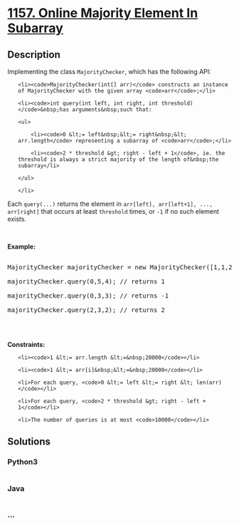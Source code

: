 # [1157. Online Majority Element In Subarray](https://leetcode.com/problems/online-majority-element-in-subarray)

## Description
<p>Implementing the class <code>MajorityChecker</code>, which has the following API:</p>



<ul>

	<li><code>MajorityChecker(int[] arr)</code> constructs an instance of MajorityChecker with the given array <code>arr</code>;</li>

	<li><code>int query(int left, int right, int threshold)</code>&nbsp;has arguments&nbsp;such that:

	<ul>

		<li><code>0 &lt;= left&nbsp;&lt;= right&nbsp;&lt; arr.length</code> representing a subarray of <code>arr</code>;</li>

		<li><code>2 * threshold &gt; right - left + 1</code>, ie. the threshold is always a strict majority of the length of&nbsp;the subarray</li>

	</ul>

	</li>

</ul>



<p>Each&nbsp;<code>query(...)</code> returns the element in <code>arr[left], arr[left+1], ..., arr[right]</code> that occurs at least <code>threshold</code> times, or <code>-1</code> if no such element exists.</p>



<p>&nbsp;</p>



<p><strong>Example:</strong></p>



<pre>

MajorityChecker majorityChecker = new MajorityChecker([1,1,2,2,1,1]);

majorityChecker.query(0,5,4); // returns 1

majorityChecker.query(0,3,3); // returns -1

majorityChecker.query(2,3,2); // returns 2

</pre>



<p>&nbsp;</p>

<p><strong>Constraints:</strong></p>



<ul>

	<li><code>1 &lt;= arr.length &lt;=&nbsp;20000</code></li>

	<li><code>1 &lt;= arr[i]&nbsp;&lt;=&nbsp;20000</code></li>

	<li>For each query, <code>0 &lt;= left &lt;= right &lt; len(arr)</code></li>

	<li>For each query, <code>2 * threshold &gt; right - left + 1</code></li>

	<li>The number of queries is at most <code>10000</code></li>

</ul>


## Solutions


<!-- tabs:start -->

### **Python3**

```python

```

### **Java**

```java

```

### **...**
```

```

<!-- tabs:end -->